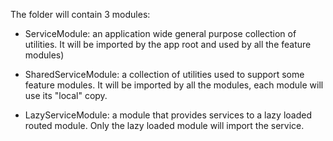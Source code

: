 The folder will contain 3 modules:

- ServiceModule: an application wide general purpose collection of utilities. 
                 It will be imported by the app root and used by all the feature modules)

- SharedServiceModule: a collection of utilities used to support some feature modules.
                       It will be imported by all the modules, each module will use its "local" copy.

- LazyServiceModule: a module that provides services to a lazy loaded routed module.
                     Only the lazy loaded module will import the service.
